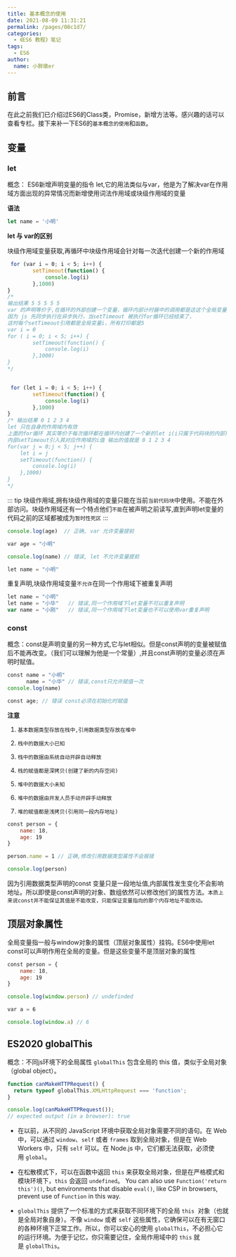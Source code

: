 ```yaml
---
title: 基本概念的使用
date: 2021-08-09 11:31:21
permalink: /pages/08c1d7/
categories:
  - 《ES6 教程》笔记
tags:
  - ES6
author:
  name: 小胖墩er
---
```

## 前言
在此之前我们已介绍过ES6的Class类，Promise，新增方法等。感兴趣的话可以查看专栏。接下来补一下ES6的`基本概念的使用`和`函数`。
## 变量
### let
概念： ES6新增声明变量的指令 let,它的用法类似与var，他是为了解决var在作用域方面出现的异常情况而新增使用词法作用域或块级作用域的变量

**语法**
```js
let name = '小明' 
```
**let 与 var的区别**

块级作用域变量获取,再循环中块级作用域会针对每一次迭代创建一个新的作用域
```js
 for (var i = 0; i < 5; i++) {
        setTimeout(function() {
            console.log(i) 
        },1000)
} 
/* 
输出结果 5 5 5 5 5 
var 的声明等价于,在循环的外部创建一个变量，循环内部计时器中的调用都是这这个全局变量
因为 js 先同步执行在异步执行，当setTimeout 被执行for循环已经结束了，
这时每个setTimeout引用都是全局变量i，所有打印都是5
var i = 0 
for ( i = 0; i < 5; i++) {
        setTimeout(function() {
            console.log(i) 
        },1000)
} 
*/


 for (let i = 0; i < 5; i++) {
        setTimeout(function() {
            console.log(i) 
        },1000)
} 
/* 输出结果 0 1 2 3 4 
let 只在自身的作用域内有效
上面的for循环 其实等价于每次循环都在循环内创建了一个新的let i(i只属于代码块的内部)
内部setTimeout引入其对应作用域的i值 输出的值就是 0 1 2 3 4 
for(var j = 0;j < 5; j++) {
    let i = j
    setTimeout(function() {
        console.log(i) 
    },1000)
} 
*/
```
::: tip
块级作用域,拥有块级作用域的变量只能在当前`当前代码块`中使用。不能在外部访问。块级作用域还有一个特点他们`不能`在被声明之前读写,直到声明let变量的代码之前的区域都被成为`暂时性死区`
::: 
```js
console.log(age)  // 正确, var 允许变量提前

var age = "小明"

console.log(name) // 错误, let 不允许变量提前

let name = "小明"
```
重复声明,块级作用域变量`不允许`在同一个作用域下被重复声明
```js
let name = "小明"
let name = "小华"   // 错误,同一个作用域下let变量不可以重复声明
var name = "小刚"   // 错误,同一个作用域下let变量也不可以使用var重复声明
```
### const
概念：const是声明变量的另一种方式,它与let相似。但是const声明的变量被赋值后不能再改变。（我们可以理解为他是一个常量）,并且const声明的变量必须在声明时赋值。
```js
const name = "小明"
      name = "小华" // 错误,const只允许赋值一次
console.log(name)

const age; // 错误 const必须在初始化时赋值
```
**注意** 
1.     基本数据类型存放在栈中,引用数据类型存放在堆中
2.     栈中的数据大小已知 
3.     栈中的数据由系统自动开辟自动释放 
4.     栈的赋值都是深拷贝(创建了新的内存空间)
5.     堆中的数据大小未知 
6.     堆中的数据由开发人员手动开辟手动释放 
7.     堆的赋值都是浅拷贝(引用同一段内存地址)
```js
const person = {
    name: 18,
    age: 19
}

person.name = 1 // 正确,修改引用数据类型属性不会报错

console.log(person)
```
因为引用数据类型声明的const 变量只是一段地址值,内部属性发生变化不会影响地址。所以即使是const声明的对象、数组依然可以修改他们的属性方法。`本质上来说const并不能保证其值是不能改变，只能保证变量指向的那个内存地址不能改动。`
## 顶层对象属性
全局变量指一般与window对象的属性（顶层对象属性）挂钩。ES6中使用let const可以声明作用在全局的变量。但是这些变量不是顶层对象的属性
```js
const person = {
    name: 18,
    age: 19
}

console.log(window.person) // undefinded

var a = 6

console.log(window.a) // 6
```
## ES2020 globalThis
概念：不同js环境下的全局属性 `globalThis` 包含全局的 this 值，类似于全局对象（global object）。
```js
function canMakeHTTPRequest() {
  return typeof globalThis.XMLHttpRequest === 'function';
}

console.log(canMakeHTTPRequest());
// expected output (in a browser): true
```
- 在以前，从不同的 JavaScript 环境中获取全局对象需要不同的语句。在 Web 中，可以通过 `window`、`self` 或者 `frames` 取到全局对象，但是在 Web Workers 中，只有 `self` 可以。在 Node.js 中，它们都无法获取，必须使用 `global`。

- 在松散模式下，可以在函数中返回 `this` 来获取全局对象，但是在严格模式和模块环境下，`this` 会返回 `undefined`。 You can also use `Function('return this')()`, but environments that disable `eval()`, like CSP in browsers, prevent use of `Function` in this way.

- `globalThis` 提供了一个标准的方式来获取不同环境下的全局 `this`  对象（也就是全局对象自身）。不像 `window` 或者 `self` 这些属性，它确保可以在有无窗口的各种环境下正常工作。所以，你可以安心的使用 `globalThis`，不必担心它的运行环境。为便于记忆，你只需要记住，全局作用域中的 `this` 就是 `globalThis`。
